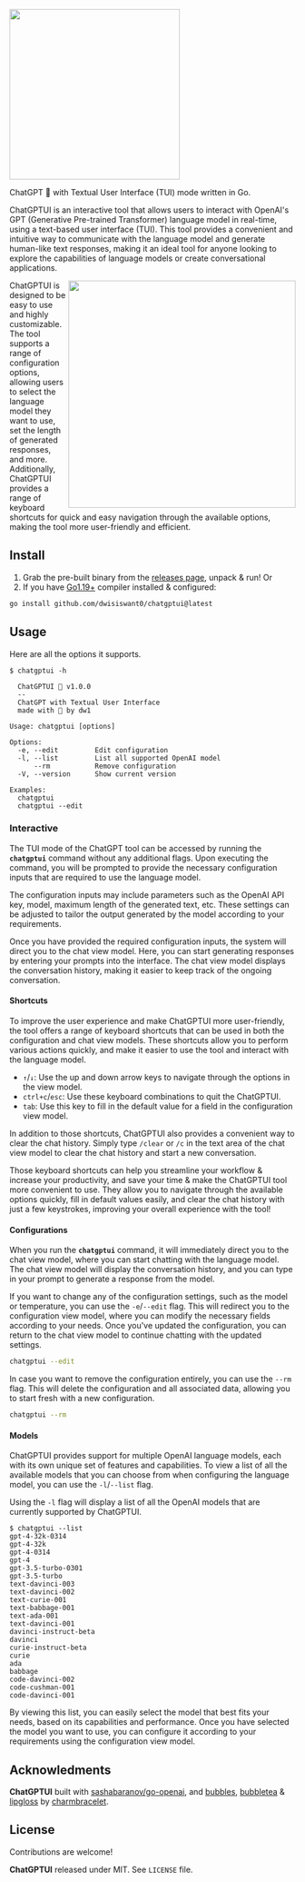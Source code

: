 <a href="#"><img src="https://user-images.githubusercontent.com/25837540/229469147-781d4141-7f35-4957-ad76-d483bb699b16.png" src="ChatGPTUI" width="300px"></a>

ChatGPT 🤖 with Textual User Interface (TUI) mode written in Go.

ChatGPTUI is an interactive tool that allows users to interact with OpenAI's GPT (Generative Pre-trained Transformer) language model in real-time, using a text-based user interface (TUI). This tool provides a convenient and intuitive way to communicate with the language model and generate human-like text responses, making it an ideal tool for anyone looking to explore the capabilities of language models or create conversational applications.

<a href="#"><img src="https://user-images.githubusercontent.com/25837540/229366591-b8185557-1e57-48d9-a265-9034d0ba92ac.gif" align="right" width="400px"/></a>

ChatGPTUI is designed to be easy to use and highly customizable. The tool supports a range of configuration options, allowing users to select the language model they want to use, set the length of generated responses, and more. Additionally, ChatGPTUI provides a range of keyboard shortcuts for quick and easy navigation through the available options, making the tool more user-friendly and efficient.

## Install

1. Grab the pre-built binary from the [releases page](https://github.com/dwisiswant0/chatgptui/releases), unpack & run! Or
2. If you have [Go1.19+](https://go.dev/dl/) compiler installed & configured:

```bash
go install github.com/dwisiswant0/chatgptui@latest
```

## Usage

Here are all the options it supports.

```console
$ chatgptui -h

  ChatGPTUI 🤖 v1.0.0
  --
  ChatGPT with Textual User Interface
  made with 💖 by dw1

Usage: chatgptui [options]

Options:
  -e, --edit         Edit configuration
  -l, --list         List all supported OpenAI model
      --rm           Remove configuration
  -V, --version      Show current version

Examples:
  chatgptui
  chatgptui --edit
```

### Interactive

The TUI mode of the ChatGPT tool can be accessed by running the **`chatgptui`** command without any additional flags. Upon executing the command, you will be prompted to provide the necessary configuration inputs that are required to use the language model.

The configuration inputs may include parameters such as the OpenAI API key, model, maximum length of the generated text, etc. These settings can be adjusted to tailor the output generated by the model according to your requirements.

Once you have provided the required configuration inputs, the system will direct you to the chat view model. Here, you can start generating responses by entering your prompts into the interface. The chat view model displays the conversation history, making it easier to keep track of the ongoing conversation.

#### Shortcuts

To improve the user experience and make ChatGPTUI more user-friendly, the tool offers a range of keyboard shortcuts that can be used in both the configuration and chat view models. These shortcuts allow you to perform various actions quickly, and make it easier to use the tool and interact with the language model.

* `↑`/`↓`: Use the up and down arrow keys to navigate through the options in the view model.
* `ctrl+c`/`esc`: Use these keyboard combinations to quit the ChatGPTUI.
* `tab`: Use this key to fill in the default value for a field in the configuration view model.

In addition to those shortcuts, ChatGPTUI also provides a convenient way to clear the chat history. Simply type `/clear` or `/c` in the text area of the chat view model to clear the chat history and start a new conversation.

Those keyboard shortcuts can help you streamline your workflow & increase your productivity, and save your time & make the ChatGPTUI tool more convenient to use. They allow you to navigate through the available options quickly, fill in default values easily, and clear the chat history with just a few keystrokes, improving your overall experience with the tool!

#### Configurations

When you run the  **`chatgptui`** command, it will immediately direct you to the chat view model, where you can start chatting with the language model. The chat view model will display the conversation history, and you can type in your prompt to generate a response from the model.

If you want to change any of the configuration settings, such as the model or temperature, you can use the `-e`/`--edit` flag. This will redirect you to the configuration view model, where you can modify the necessary fields according to your needs. Once you've updated the configuration, you can return to the chat view model to continue chatting with the updated settings.

```bash
chatgptui --edit
```

In case you want to remove the configuration entirely, you can use the `--rm` flag. This will delete the configuration and all associated data, allowing you to start fresh with a new configuration.

```bash
chatgptui --rm
```

#### Models

ChatGPTUI provides support for multiple OpenAI language models, each with its own unique set of features and capabilities. To view a list of all the available models that you can choose from when configuring the language model, you can use the `-l`/`--list` flag.

Using the `-l` flag will display a list of all the OpenAI models that are currently supported by ChatGPTUI.

```console
$ chatgptui --list
gpt-4-32k-0314
gpt-4-32k
gpt-4-0314
gpt-4
gpt-3.5-turbo-0301
gpt-3.5-turbo
text-davinci-003
text-davinci-002
text-curie-001
text-babbage-001
text-ada-001
text-davinci-001
davinci-instruct-beta
davinci
curie-instruct-beta
curie
ada
babbage
code-davinci-002
code-cushman-001
code-davinci-001
```

By viewing this list, you can easily select the model that best fits your needs, based on its capabilities and performance. Once you have selected the model you want to use, you can configure it according to your requirements using the configuration view model.

## Acknowledments

**ChatGPTUI** built with [sashabaranov/go-openai](https://github.com/sashabaranov/go-openai), and [bubbles](https://github.com/charmbracelet/bubbles), [bubbletea](https://github.com/charmbracelet/bubbletea) & [lipgloss](https://github.com/charmbracelet/lipgloss) by [charmbracelet](https://github.com/charmbracelet).

## License

Contributions are welcome!

**ChatGPTUI** released under MIT. See `LICENSE` file.

